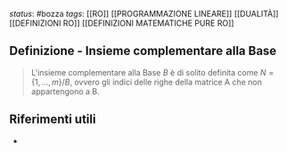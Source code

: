 *status*: #bozza 
*tags*: [[RO]] [[PROGRAMMAZIONE LINEARE]] [[DUALITÀ]] [[DEFINIZIONI RO]] [[DEFINIZIONI MATEMATICHE PURE RO]]

## Definizione - Insieme complementare alla Base

> L'insieme complementare alla Base $B$ è  di solito definita come $N = \{1,\dots,m\} / B$, ovvero gli indici delle righe della matrice A che non appartengono a B.


## Riferimenti utili

* 